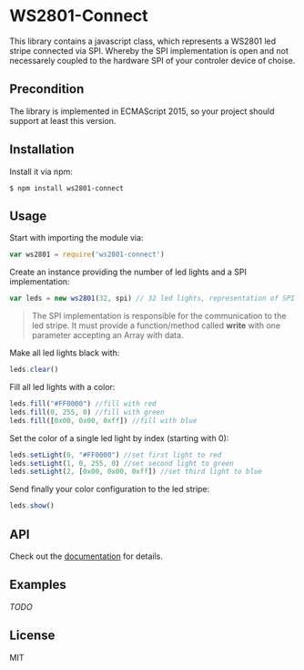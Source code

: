 # WS2801-Connect
This library contains a javascript class, which represents a WS2801 led stripe
connected via SPI. Whereby the SPI implementation is open and not necessarely 
coupled to the hardware SPI of your controler device of choise.

## Precondition
The library is implemented in ECMAScript 2015, so your project should support
at least this version.

## Installation
Install it via npm:
```shell
$ npm install ws2801-connect
```

## Usage
Start with importing the module via:
```js
var ws2801 = require('ws2801-connect')
```

Create an instance providing the number of led lights and a SPI implementation:
```js
var leds = new ws2801(32, spi) // 32 led lights, representation of SPI
```
> The SPI implementation is responsible for the communication to the led stripe.
> It must provide a function/method called __write__ with one parameter accepting
> an Array with data.

Make all led lights black with:
```js
leds.clear()
```

Fill all led lights with a color:
```js
leds.fill("#FF0000") //fill with red
leds.fill(0, 255, 0) //fill with green
leds.fill([0x00, 0x00, 0xff]) //fill with blue
```

Set the color of a single led light by index (starting with 0):
```js
leds.setLight(0, "#FF0000") //set first light to red
leds.setLight(1, 0, 255, 0) //set second light to green
leds.setLight(2, [0x00, 0x00, 0xff]) //set third light to blue
```

Send finally your color configuration to the led stripe:
```js
leds.show()
```

## API
Check out the [documentation](doc) for details.

## Examples
_TODO_

## License
MIT